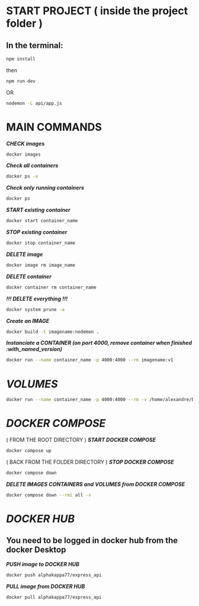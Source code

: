 # START PROJECT ( inside the project folder )

## In the terminal:

``` bash 
npm install
``` 
then 
``` bash
npm run dev
```
OR
``` bash
nodemon -L api/app.js
```


# MAIN COMMANDS

***CHECK images***

``` bash
docker images
```
***Check all containers***

``` bash
docker ps -a
```
***Check only running containers***

``` bash
docker ps
```
***START existing container***

``` bash
docker start container_name
```
***STOP existing container***

``` bash
docker stop container_name
```

***DELETE image***

``` bash
docker image rm image_name
```

***DELETE container***

``` bash
docker container rm container_name
```

***!!! DELETE everything !!!***

``` bash
docker system prune -a
```

***Create an IMAGE***

``` Bash
docker build -t imagename:nodemon .
```

***Instanciate a CONTAINER (on port 4000, remove container when finished :with_named_version)***

``` Bash
docker run --name container_name -p 4000:4000 --rm imagename:v1
```

# ***VOLUMES***

``` Bash
docker run --name container_name -p 4000:4000 --rm -v /home/alexandre/Desktop/CODE/COURSES/The_Net_Ninja/docker-node-express/api:/app -v /app/node_modules imagename:v1
```

# ***DOCKER COMPOSE***
( FROM THE ROOT DIRECTORY )
***START DOCKER COMPOSE***

``` Bash
docker compose up
```

( BACK FROM THE FOLDER DIRECTORY )
***STOP DOCKER COMPOSE***

``` Bash
docker compose down
```

***DELETE IMAGES CONTAINERS and VOLUMES from DOCKER COMPOSE***

``` Bash
docker compose down --rmi all -v
```
# ***DOCKER HUB***

## You need to be logged in docker hub from the docker Desktop


***PUSH image to DOCKER HUB***

``` Bash
docker push alphakappa77/express_api
```

***PULL image from DOCKER HUB***

``` Bash
docker pull alphakappa77/express_api
```
